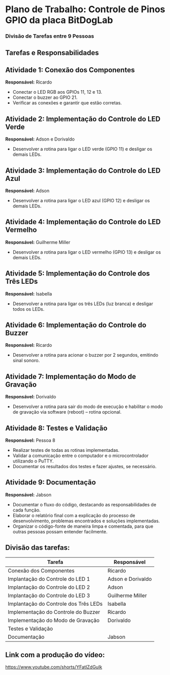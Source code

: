 # Plano de Trabalho: Controle de Pinos GPIO da placa BitDogLab

### Divisão de Tarefas entre 9 Pessoas

## **Tarefas e Responsabilidades**

## Atividade 1: Conexão dos Componentes
**Responsável:** Ricardo

- Conectar o LED RGB aos GPIOs 11, 12 e 13.
- Conectar o buzzer ao GPIO 21.
- Verificar as conexões e garantir que estão corretas.

## Atividade 2: Implementação do Controle do LED Verde
**Responsável:** Adson e Dorivaldo

- Desenvolver a rotina para ligar o LED verde (GPIO 11) e desligar os demais LEDs.

## Atividade 3: Implementação do Controle do LED Azul
**Responsável:** Adson

- Desenvolver a rotina para ligar o LED azul (GPIO 12) e desligar os demais LEDs.

## Atividade 4: Implementação do Controle do LED Vermelho
**Responsável:** Guilherme Miller

- Desenvolver a rotina para ligar o LED vermelho (GPIO 13) e desligar os demais LEDs.

## Atividade 5: Implementação do Controle dos Três LEDs
**Responsável:** Isabella

- Desenvolver a rotina para ligar os três LEDs (luz branca) e desligar todos os LEDs.

## Atividade 6: Implementação do Controle do Buzzer
**Responsável:** Ricardo

- Desenvolver a rotina para acionar o buzzer por 2 segundos, emitindo sinal sonoro.

## Atividade 7: Implementação do Modo de Gravação
**Responsável:** Dorivaldo

- Desenvolver a rotina para sair do modo de execução e habilitar o modo de gravação via software (reboot) – rotina opcional.

## Atividade 8: Testes e Validação
**Responsável:** Pessoa 8

- Realizar testes de todas as rotinas implementadas.
- Validar a comunicação entre o computador e o microcontrolador utilizando o PuTTY.
- Documentar os resultados dos testes e fazer ajustes, se necessário.

## Atividade 9: Documentação
**Responsável:** Jabson

- Documentar o fluxo do código, destacando as responsabilidades de cada função.
- Elaborar o relatório final com a explicação do processo de desenvolvimento, problemas encontrados e soluções implementadas.
- Organizar o código-fonte de maneira limpa e comentada, para que outras pessoas possam entender facilmente.

## **Divisão das tarefas:**

| **Tarefa**                                     | **Responsável**
|------------------------------------------------|------------|
| Conexão dos Componentes                        |Ricardo           |
| Implantação do Controle do LED 1               |Adson  e Dorivaldo| 
| Implantação do Controle do LED 2               |Adson             | 
| Implantação do Controle do LED 3               |Guilherme Miller  |
| Implantação do Controle dos Três LEDs          |Isabella          |
| Implementação do Controle do Buzzer            |Ricardo           | 
| Implementação do Modo de Gravação              |Dorivaldo         | 
| Testes e Validação                             |                  | 
| Documentação                                   |Jabson            | 

## **Link com a produção do vídeo:**
https://www.youtube.com/shorts/YFatIZdGuIk
